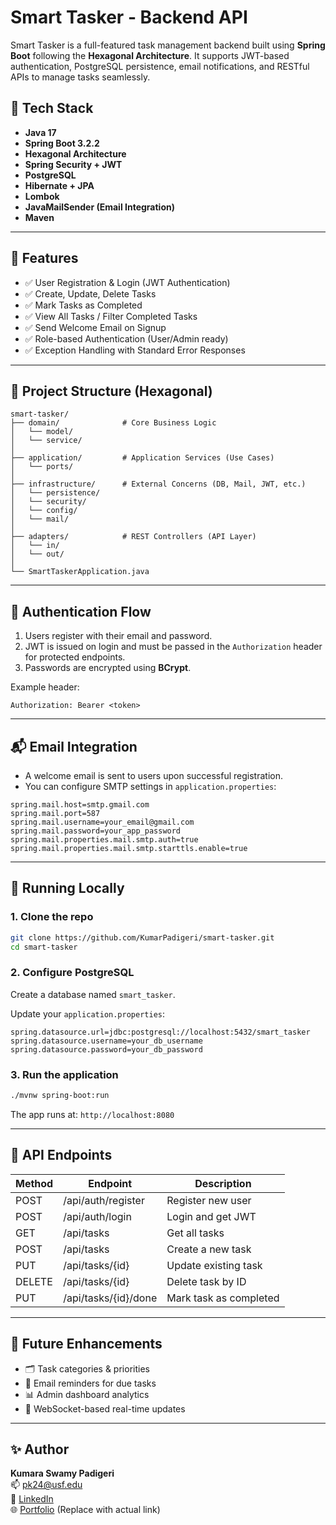 # Smart Tasker - Backend API

Smart Tasker is a full-featured task management backend built using **Spring Boot** following the **Hexagonal Architecture**. It supports JWT-based authentication, PostgreSQL persistence, email notifications, and RESTful APIs to manage tasks seamlessly.

## 🔧 Tech Stack

- **Java 17**
- **Spring Boot 3.2.2**
- **Hexagonal Architecture**
- **Spring Security + JWT**
- **PostgreSQL**
- **Hibernate + JPA**
- **Lombok**
- **JavaMailSender (Email Integration)**
- **Maven**

---

## 🚀 Features

- ✅ User Registration & Login (JWT Authentication)
- ✅ Create, Update, Delete Tasks
- ✅ Mark Tasks as Completed
- ✅ View All Tasks / Filter Completed Tasks
- ✅ Send Welcome Email on Signup
- ✅ Role-based Authentication (User/Admin ready)
- ✅ Exception Handling with Standard Error Responses

---

## 🧱 Project Structure (Hexagonal)

```
smart-tasker/
├── domain/              # Core Business Logic
│   └── model/
│   └── service/
│
├── application/         # Application Services (Use Cases)
│   └── ports/
│
├── infrastructure/      # External Concerns (DB, Mail, JWT, etc.)
│   └── persistence/
│   └── security/
│   └── config/
│   └── mail/
│
├── adapters/            # REST Controllers (API Layer)
│   └── in/
│   └── out/
│
└── SmartTaskerApplication.java
```

---

## 🔐 Authentication Flow

1. Users register with their email and password.
2. JWT is issued on login and must be passed in the `Authorization` header for protected endpoints.
3. Passwords are encrypted using **BCrypt**.

Example header:
```
Authorization: Bearer <token>
```

---

## 📬 Email Integration

- A welcome email is sent to users upon successful registration.
- You can configure SMTP settings in `application.properties`:

```properties
spring.mail.host=smtp.gmail.com
spring.mail.port=587
spring.mail.username=your_email@gmail.com
spring.mail.password=your_app_password
spring.mail.properties.mail.smtp.auth=true
spring.mail.properties.mail.smtp.starttls.enable=true
```

---

## 🧪 Running Locally

### 1. Clone the repo

```bash
git clone https://github.com/KumarPadigeri/smart-tasker.git 
cd smart-tasker
```

### 2. Configure PostgreSQL

Create a database named `smart_tasker`.

Update your `application.properties`:

```properties
spring.datasource.url=jdbc:postgresql://localhost:5432/smart_tasker
spring.datasource.username=your_db_username
spring.datasource.password=your_db_password
```

### 3. Run the application

```bash
./mvnw spring-boot:run
```

The app runs at: `http://localhost:8080`

---

## 🧪 API Endpoints

| Method | Endpoint              | Description               |
|--------|-----------------------|---------------------------|
| POST   | /api/auth/register    | Register new user         |
| POST   | /api/auth/login       | Login and get JWT         |
| GET    | /api/tasks            | Get all tasks             |
| POST   | /api/tasks            | Create a new task         |
| PUT    | /api/tasks/{id}       | Update existing task      |
| DELETE | /api/tasks/{id}       | Delete task by ID         |
| PUT    | /api/tasks/{id}/done  | Mark task as completed    |

---

## 🧹 Future Enhancements

- 🗂️ Task categories & priorities
- 🔔 Email reminders for due tasks
- 📊 Admin dashboard analytics
- 📱 WebSocket-based real-time updates

---

## ✨ Author

**Kumara Swamy Padigeri**  
📫 [pk24@usf.edu](mailto:pk24@usf.edu)  
🔗 [LinkedIn](https://www.linkedin.com/in/kumar-padigeri)  
🌐 [Portfolio](https://kumarpadigeri.wixsite.com/web-developer) (Replace with actual link)
